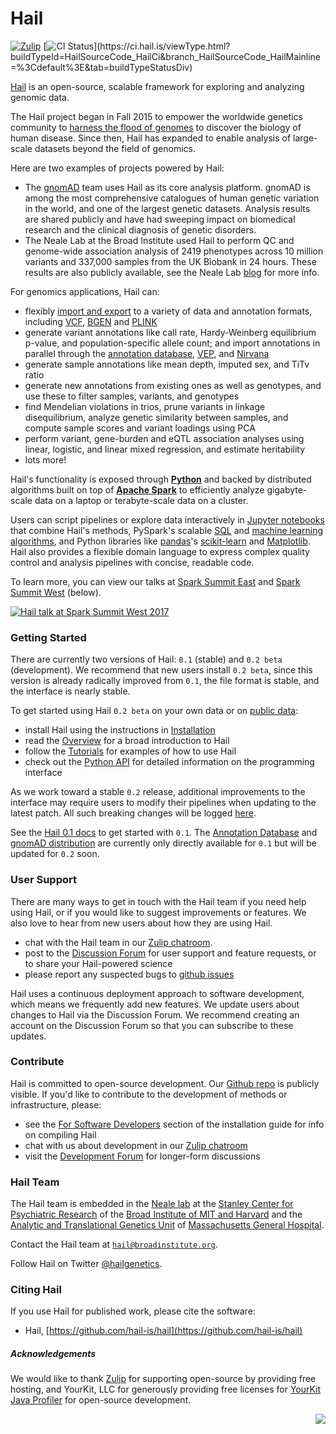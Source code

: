 # Hail

[![Zulip](https://img.shields.io/badge/zulip-join_chat-brightgreen.svg)](https://hail.zulipchat.com?utm_source=badge&utm_medium=badge&utm_campaign=pr-badge) [![CI Status](https://ci.hail.is/app/rest/builds/buildType:(id:HailSourceCode_HailCi)/statusIcon)](https://ci.hail.is/viewType.html?buildTypeId=HailSourceCode_HailCi&branch_HailSourceCode_HailMainline=%3Cdefault%3E&tab=buildTypeStatusDiv)

[Hail](https://hail.is) is an open-source, scalable framework for exploring and analyzing genomic data. 

The Hail project began in Fall 2015 to empower the worldwide genetics community to [harness the flood of genomes](https://www.broadinstitute.org/blog/harnessing-flood-scaling-data-science-big-genomics-era) to discover the biology of human disease. Since then, Hail has expanded to enable analysis of large-scale datasets beyond the field of genomics. 

Here are two examples of projects powered by Hail:

- The [gnomAD](http://gnomad.broadinstitute.org/) team uses Hail as its core analysis platform. gnomAD is among the most comprehensive catalogues of human genetic variation in the world, and one of the largest genetic datasets. Analysis results are shared publicly and have had sweeping impact on biomedical research and the clinical diagnosis of genetic disorders.
- The Neale Lab at the Broad Institute used Hail to perform QC and genome-wide association analysis of 2419 phenotypes across 10 million variants and 337,000 samples from the UK Biobank in 24 hours. These results are also publicly available, see the Neale Lab [blog](http://www.nealelab.is/blog/) for more info.

For genomics applications, Hail can:

 - flexibly [import and export](https://hail.is/docs/devel/methods/impex.html) to a variety of data and annotation formats, including [VCF](https://samtools.github.io/hts-specs/VCFv4.2.pdf), [BGEN](http://www.well.ox.ac.uk/~gav/bgen_format/bgen_format_v1.2.html) and [PLINK](https://www.cog-genomics.org/plink2/formats)
 - generate variant annotations like call rate, Hardy-Weinberg equilibrium p-value, and population-specific allele count; and import annotations in parallel through the [annotation database](https://hail.is/docs/stable/annotationdb.html), [VEP](https://useast.ensembl.org/info/docs/tools/vep/index.html), and [Nirvana](https://github.com/Illumina/Nirvana/wiki)
 - generate sample annotations like mean depth, imputed sex, and TiTv ratio
 - generate new annotations from existing ones as well as genotypes, and use these to filter samples, variants, and genotypes
 - find Mendelian violations in trios, prune variants in linkage disequilibrium, analyze genetic similarity between samples, and compute sample scores and variant loadings using PCA
 - perform variant, gene-burden and eQTL association analyses using linear, logistic, and linear mixed regression, and estimate heritability
 - lots more!

Hail's functionality is exposed through **[Python](https://www.python.org/)** and backed by distributed algorithms built on top of **[Apache Spark](https://spark.apache.org/docs/latest/index.html)** to efficiently analyze gigabyte-scale data on a laptop or terabyte-scale data on a cluster. 

Users can script pipelines or explore data interactively in [Jupyter notebooks](http://jupyter.org/) that combine Hail's methods, PySpark's scalable [SQL](https://spark.apache.org/docs/latest/sql-programming-guide.html) and [machine learning algorithms](https://spark.apache.org/docs/latest/ml-guide.html), and Python libraries like [pandas](http://pandas.pydata.org/)'s [scikit-learn](http://scikit-learn.org/stable/) and [Matplotlib](https://matplotlib.org/). Hail also provides a flexible domain language to express complex quality control and analysis pipelines with concise, readable code.

To learn more, you can view our talks at [Spark Summit East](https://spark-summit.org/east-2017/events/scaling-genetic-data-analysis-with-apache-spark/) and [Spark Summit West](https://spark-summit.org/2017/events/scaling-genetic-data-analysis-with-apache-spark/) (below).

[![Hail talk at Spark Summit West 2017](https://storage.googleapis.com/hail-common/hail_spark_summit_west.png)](https://www.youtube.com/watch?v=pyeQusIN5Ao&list=PLlMMtlgw6qNjROoMNTBQjAcdx53kV50cS)

### Getting Started

There are currently two versions of Hail: `0.1` (stable) and `0.2 beta` (development).
We recommend that new users install `0.2 beta`, since this version is already radically improved from `0.1`,
 the file format is stable, and the interface is nearly stable.

To get started using Hail `0.2 beta` on your own data or on [public data](https://console.cloud.google.com/storage/browser/genomics-public-data/):

- install Hail using the instructions in [Installation](https://hail.is/docs/devel/installation.html)
- read the [Overview](https://hail.is/docs/devel/tutorials-landing.html) for a broad introduction to Hail
- follow the [Tutorials](https://hail.is/docs/devel/overview.html) for examples of how to use Hail
- check out the [Python API](https://hail.is/docs/devel/api.html) for detailed information on the programming interface

As we work toward a stable `0.2` release, additional improvements to the interface may require users to modify their pipelines
when updating to the latest patch. All such breaking changes will be logged [here](http://discuss.hail.is/t/log-of-breaking-changes-in-0-2-beta/454).

See the [Hail 0.1 docs](https://hail.is/docs/stable/index.html) to get started with `0.1`. The [Annotation Database](https://hail.is/docs/stable/annotationdb.html) and [gnomAD distribution](http://gnomad-beta.broadinstitute.org/downloads) are currently only directly available
for `0.1` but will be updated for `0.2` soon.

### User Support

There are many ways to get in touch with the Hail team if you need help using Hail, or if you would like to suggest improvements or features. We also love to hear from new users about how they are using Hail.

- chat with the Hail team in our [Zulip chatroom](https://hail.zulipchat.com).
- post to the [Discussion Forum](http://discuss.hail.is) for user support and feature requests, or to share your Hail-powered science 
- please report any suspected bugs to [github issues](https://github.com/hail-is/hail/issues)

Hail uses a continuous deployment approach to software development, which means we frequently add new features. We update users about changes to Hail via the Discussion Forum. We recommend creating an account on the Discussion Forum so that you can subscribe to these updates.

### Contribute

Hail is committed to open-source development. Our [Github repo](https://github.com/hail-is/hail) is publicly visible. If you'd like to contribute to the development of methods or infrastructure, please: 

- see the [For Software Developers](https://hail.is/docs/devel/installation.html#for-software-developers) section of the installation guide for info on compiling Hail
- chat with us about development in our [Zulip chatroom](https://hail.zulipchat.com)
- visit the [Development Forum](http://dev.hail.is) for longer-form discussions
<!--- - read [this post]() (coming soon!) for tips on submitting a successful Pull Request to our repository --->


### Hail Team

The Hail team is embedded in the [Neale lab](https://nealelab.squarespace.com/) at the [Stanley Center for Psychiatric Research](http://www.broadinstitute.org/scientific-community/science/programs/psychiatric-disease/stanley-center-psychiatric-research/stanle) of the [Broad Institute of MIT and Harvard](http://www.broadinstitute.org) and the [Analytic and Translational Genetics Unit](https://www.atgu.mgh.harvard.edu/) of [Massachusetts General Hospital](http://www.massgeneral.org/).

Contact the Hail team at <a href="mailto:hail@broadinstitute.org"><code>hail@broadinstitute.org</code></a>.

Follow Hail on Twitter <a href="https://twitter.com/hailgenetics">@hailgenetics</a>.

### Citing Hail

If you use Hail for published work, please cite the software:

 - Hail, [https://github.com/hail-is/hail](https://github.com/hail-is/hail)

##### Acknowledgements

We would like to thank <a href="https://zulipchat.com/">Zulip</a> for supporting
open-source by providing free hosting, and YourKit, LLC for generously providing
free licenses for <a href="https://www.yourkit.com/java/profiler/">YourKit Java
Profiler</a> for open-source development.

<img src="https://www.yourkit.com/images/yklogo.png" align="right" />